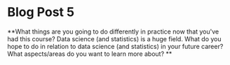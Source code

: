 # Blog Post 5

**What things are you going to do differently in practice now that you've had this course?
Data science (and statistics) is a huge field. What do you hope to do in relation to data science (and statistics) in your future career? 
What aspects/areas do you want to learn more about? **
